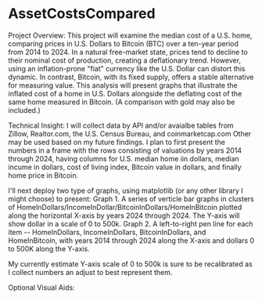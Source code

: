 # AssetCostsCompared
Project Overview:  This project will examine the median cost of a U.S. home, comparing prices in U.S. Dollars to Bitcoin (BTC) over a ten-year period from 2014 to 2024. In a natural free-market state, prices tend to decline to their nominal cost of production, creating a deflationary trend. However, using an inflation-prone "fiat" currency like the U.S. Dollar can distort this dynamic. In contrast, Bitcoin, with its fixed supply, offers a stable alternative for measuring value. This analysis will present graphs that illustrate the inflated cost of a home in U.S. Dollars alongside the deflating cost of the same home measured in Bitcoin. (A comparison with gold may also be included.)

Technical Insight:  I will collect data by API and/or avaialbe tables from Zillow, Realtor.com, the U.S. Census Bureau, and coinmarketcap.com  Other may be used based on my future findings.  I plan to first present the numbers in a frame with the rows consisting of valuations by years 2014 through 2024, having columns for U.S. median home iin dollars, median incume in dollars, cost of living index, Bitcoin value in dollars, and finally home price in Bitcoin.   

I'll next deploy two type of graphs, using matplotlib (or any other library I might choose) to present:
Graph 1. A series of verticle bar graphs in clusters of HomeInDollars/IncomeInDollar/BitcoinInDollars/HomeInBitcoin plotted along the horizontal X-axis by years 2024 through 2024. The Y-axis will show dollar in a scale of 0 to 500k.
Graph 2. A left-to-right pen line for each item -- HomeInDollars, IncomeInDollars, BitcoinInDollars, and HomeInBitcoin, with years 2014 through 2024 along the X-axis and dollars 0 to 500K along the Y-axis.

My currently estimate Y-axis scale of 0 to 500k is sure to be recalibrated as I collect numbers an adjust to best represent them.

Optional Visual Aids:
